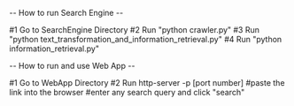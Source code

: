 -- How to run Search Engine --

#1 Go to SearchEngine Directory
#2 Run "python crawler.py"
#3 Run "python text_transformation_and_information_retrieval.py"
#4 Run "python information_retrieval.py"

-- How to run and use Web App -- 

#1 Go to WebApp Directory
#2 Run http-server -p [port number]
#paste the link into the browser
#enter any search query and click "search"
